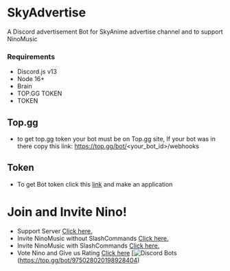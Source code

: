 # SkyAdvertise
A Discord advertisement Bot for SkyAnime advertise channel and to support NinoMusic

### Requirements
- Discord.js v13
- Node 16+
- Brain
- TOP.GG TOKEN
- TOKEN

## Top.gg
- to  get top.gg token your bot must be on Top.gg site, If your bot was in there copy this link: https://top.gg/bot/<your_bot_id>/webhooks

## Token
- To get Bot token click this [link](https://discord.com/developers/applications/) and make an application

# Join and Invite Nino!
- Support Server [Click here.](https://discord.gg/DhszDJGp7g)
- Invite NinoMusic without SlashCommands [Click here.](https://discord.com/oauth2/authorize?client_id=975028020198928404&permissions=3457088&scope=bot)
- Invite NinoMusic with SlashCommands [Click here.](https://discord.com/oauth2/authorize?client_id=975028020198928404&permissions=3457088&scope=bot%20applications.commands)
- Vote Nino and Give us Rating [Click here](https://top.gg/bot/975028020198928404/vote)
[![Discord Bots](https://top.gg/api/widget/975028020198928404.svg)(https://top.gg/bot/975028020198928404)
